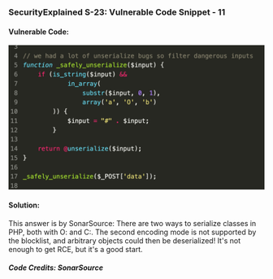 ### SecurityExplained S-23: Vulnerable Code Snippet - 11

#### Vulnerable Code: 

![Vulnerable Code](../media/code-11.jpg)


#### Solution: 

This answer is by SonarSource: There are two ways to serialize classes in PHP, both with O: and C:. The second encoding mode is not supported by the blocklist, and arbitrary objects could then be deserialized! It's not enough to get RCE, but it's a good start.

##### Code Credits: SonarSource
